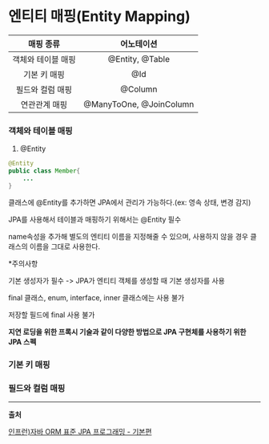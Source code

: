 # 엔티티 매핑(Entity Mapping)

|     매핑 종류      |       어노테이션        |
| :----------------: | :---------------------: |
| 객체와 테이블 매핑 |     @Entity, @Table     |
|    기본 키 매핑    |           @Id           |
|  필드와 컬럼 매핑  |         @Column         |
|   연관관계 매핑    | @ManyToOne, @JoinColumn |

### 객체와 테이블 매핑

1. @Entity

```java
@Entity
public class Member{
    ...
}
```

클래스에 @Entity를 추가하면 JPA에서 관리가 가능하다.(ex: 영속 상태, 변경 감지)

JPA를 사용해서 테이블과 매핑하기 위해서는 @Entity 필수

name속성을 추가해 별도의 엔티티 이름을 지정해줄 수 있으며, 사용하지 않을 경우
클래스의 이름을 그대로 사용한다.

\*주의사항

기본 생성자가 필수 -> JPA가 엔티티 객체를 생성할 때 기본 생성자를 사용

final 클래스, enum, interface, inner 클래스에는 사용 불가

저장할 필드에 final 사용 불가

**지연 로딩을 위한 프록시 기술과 같이 다양한 방법으로 JPA 구현체를 사용하기 위한 JPA 스펙**

<!-- 2. @Table -->

### 기본 키 매핑

### 필드와 컬럼 매핑

<hr/>

**출처**

[인프런)자바 ORM 표준 JPA 프로그래밍 - 기본편](https://www.inflearn.com/course/ORM-JPA-Basic)
